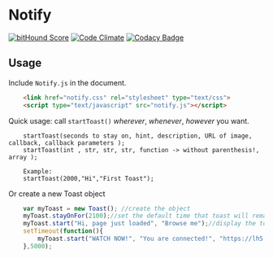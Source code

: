 Notify
===

[![bitHound Score](https://www.bithound.io/github/Naramsim/Notify/badges/score.svg)](https://www.bithound.io/github/Naramsim/Notify)
[![Code Climate](https://codeclimate.com/github/Naramsim/Notify/badges/gpa.svg)](https://codeclimate.com/github/Naramsim/Notify)
[![Codacy Badge](https://api.codacy.com/project/badge/65b028208d0d4fcb8dbb694170b6e33b)](https://www.codacy.com/app/igougi-ui/Notify)


Usage
---

Include `Notify.js` in the document.

```html
    <link href="notify.css" rel="stylesheet" type="text/css">
    <script type="text/javascript" src="notify.js"></script>
```

Quick usage: call `startToast()` _wherever_, _whenever_, _however_ you want.
```
    startToast(seconds to stay on, hint, description, URL of image, callback, callback parameters );
    startToast(int , str, str, str, function -> without parenthesis!, array );
    
    Example:
    startToast(2000,"Hi","First Toast");
```

Or create a new Toast object
```javascript
    var myToast = new Toast(); //create the object
	myToast.stayOnFor(2100);//set the default time that toast will remain on
	myToast.start("Hi, page just loaded", "Browse me");//display the toast
	setTimeout(function(){
	    myToast.start("WATCH NOW!", "You are connected!", "https://lh5.googleusercontent.com/-zpbBgPjMIbs/AAAAAAAAAAI/AAAAAAAAAAA/hwgFO6TObQE/s32-c/photo.jpg", changeBackground, ["green", "0.4"] );
	},5000);
```
